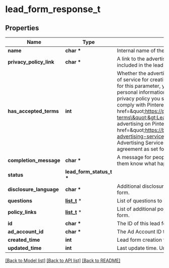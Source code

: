 # lead_form_response_t

## Properties
Name | Type | Description | Notes
------------ | ------------- | ------------- | -------------
**name** | **char \*** | Internal name of the lead form. | [optional] 
**privacy_policy_link** | **char \*** | A link to the advertiser&#39;s privacy policy. This will be included in the lead form&#39;s disclosure language. | [optional] 
**has_accepted_terms** | **int** | Whether the advertiser has accepted Pinterest&#39;s terms of service for creating a lead ad.  By sending us TRUE for this parameter, you agree that (i) you will use any personal information received in compliance with the privacy policy you share with Pinterest, and (ii) you will comply with Pinterest&#39;s &lt;a href&#x3D;\&quot;https://policy.pinterest.com/en/lead-ad-terms\&quot;&gt;Lead Ad Terms&lt;/a&gt;. As a reminder, all advertising on Pinterest is subject to the &lt;a href&#x3D;\&quot;https://business.pinterest.com/en/pinterest-advertising-services-agreement/\&quot;&gt;Pinterest Advertising Services Agreement&lt;/a&gt; or an equivalent agreement as set forth on an IO | [optional] 
**completion_message** | **char \*** | A message for people who complete the form to let them know what happens next. | [optional] 
**status** | **lead_form_status_t \*** |  | [optional] 
**disclosure_language** | **char \*** | Additional disclosure language to be included in the lead form. | [optional] 
**questions** | [**list_t**](lead_form_question.md) \* | List of questions to be displayed on the lead form. | [optional] 
**policy_links** | [**list_t**](lead_form_common_policy_links_inner.md) \* | List of additional policy links to be displayed on the lead form. | [optional] 
**id** | **char \*** | The ID of this lead form | [optional] 
**ad_account_id** | **char \*** | The Ad Account ID that this lead form belongs to. | [optional] 
**created_time** | **int** | Lead form creation time. Unix timestamp in seconds. | [optional] 
**updated_time** | **int** | Last update time. Unix timestamp in seconds. | [optional] 

[[Back to Model list]](../README.md#documentation-for-models) [[Back to API list]](../README.md#documentation-for-api-endpoints) [[Back to README]](../README.md)


